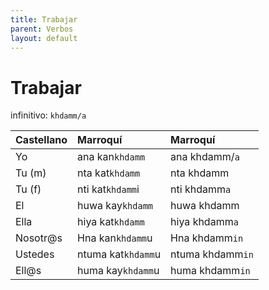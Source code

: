 ```yaml
---
title: Trabajar
parent: Verbos
layout: default
---
```


# Trabajar

infinitivo: `khdamm/a`

| Castellano | Marroquí           | Marroquí         |
|:-----------|:-------------------|:-----------------|
| Yo         | ana kan`khdamm`    | ana khdamm/`a`   |
| Tu (m)     | nta kat`khdamm`    | nta khdamm       |
| Tu (f)     | nti kat`khdamm`i   | nti khdamm`a`    |
| El         | huwa kay`khdamm`   | huwa khdamm      |
| Ella       | hiya kat`khdamm`   | hiya khdamm`a`   |
| Nosotr@s   | Hna kan`khdamm`u   | Hna khdamm`in`   |
| Ustedes    | ntuma kat`khdamm`u | ntuma khdamm`in` |
| Ell@s      | huma kay`khdamm`u  | huma khdamm`in`  |
